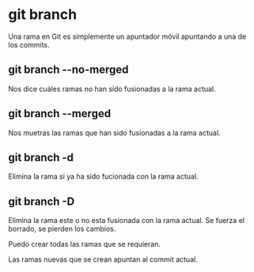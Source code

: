 # git branch
Una rama en Git es simplemente un apuntador móvil apuntando a una de los commits.

## git branch --no-merged
Nos dice cuáles ramas no han sido fusionadas a la rama actual.

## git branch --merged
Nos muetras las ramas que han sido fusionadas a la rama actual.

## git branch -d
Elimina la rama si ya ha sido fucionada con la rama actual.

## git branch -D
Elimina la rama este o no esta fusionada con la rama actual.
Se fuerza el borrado, se pierden los cambios.

Puedo crear todas las ramas que se requieran.

Las ramas nuevas que se crean apuntan al commit actual.

